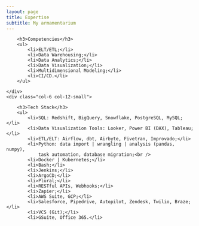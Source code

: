 ```yaml
---
layout: page
title: Expertise
subtitle: My armamentarium
---
```



<!-- Lists -->
<div class="row">
    <div class="col-6 col-12-small">

        <h3>Competencies</h3>
        <ul>
            <li>ELT/ETL;</li>
            <li>Data Warehousing;</li>
            <li>Data Analytics;</li>
            <li>Data Visualization;</li>
            <li>Multidimensional Modeling;</li>
            <li>CI/CD.</li>
        </ul>

    </div>
    <div class="col-6 col-12-small">

        <h3>Tech Stack</h3>
        <ul>
            <li>SQL: Redshift, BigQuery, Snowflake, PostgreSQL, MySQL;</li>
            <li>Data Visualization Tools: Looker, Power BI (DAX), Tableau;</li>
            <li>ETL/ELT: Airflow, dbt, Airbyte, Fivetran, Improvado;</li>
            <li>Python: data import | wrangling | analysis (pandas, numpy), 
                task automation, database migration;<br />
            <li>Docker | Kubernetes;</li>
            <li>Bash;</li>
            <li>Jenkins;</li>
            <li>ArgoCD;</li>
            <li>Plural;</li>
            <li>RESTful APIs, Webhooks;</li>
            <li>Zapier;</li>
            <li>AWS Suite, GCP;</li>
            <li>Salesforce, Pipedrive, Autopilot, Zendesk, Twilio, Braze;</li>
            <li>VCS (Git);</li>
            <li>GSuite, Office 365.</li>

